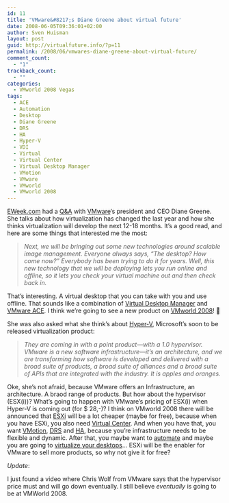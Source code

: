 ```yaml
---
id: 11
title: 'VMware&#8217;s Diane Greene about virtual future'
date: 2008-06-05T09:36:01+02:00
author: Sven Huisman
layout: post
guid: http://virtualfuture.info/?p=11
permalink: /2008/06/vmwares-diane-greene-about-virtual-future/
comment_count:
  - "1"
trackback_count:
  - ""
categories:
  - VMworld 2008 Vegas
tags:
  - ACE
  - Automation
  - Desktop
  - Diane Greene
  - DRS
  - HA
  - Hyper-V
  - VDI
  - Virtual
  - Virtual Center
  - Virtual Desktop Manager
  - VMotion
  - VMware
  - VMworld
  - VMworld 2008
---
```

<a title="EWeek" href="http://www.eweek.com/" target="_blank">EWeek.com</a> had a <a title="VMware faces virtual reality" href="http://www.eweek.com/c/a/Infrastructure/VMware-Faces-Virtual-Reality/" target="_blank">Q&A</a> with <a title="VMware.com" href="http://www.vmware.com" target="_blank">VMware</a>&#8216;s president and CEO Diane Greene. She talks about how virtualization has changed the last year and how she thinks virtualization will develop the next 12-18 months. It&#8217;s a good read, and here are some things that interested me the most:<!--more-->

> _Next, we will be bringing out some new technologies around scalable image management. Everyone always says, &#8220;The desktop? How come now?&#8221; Everybody has been trying to do it for years. Well, this new technology that we will be deploying lets you run online and offline, so it lets you check your virtual machine out and then check back in._

That&#8217;s interesting. A virtual desktop that you can take with you and use offline. That sounds like a combination of <a title="VMware VDI" href="http://www.vmware.com/products/vdi/" target="_blank">Virtual Desktop Manager</a> and <a title="VMware ACE" href="http://www.vmware.com/products/ace/" target="_blank">VMware ACE</a>. I think we&#8217;re going to see a new product on <a title="VMworld 2008" href="http://www.vmworld.com/conferences/2008/" target="_blank">VMworld 2008</a>! 🙂

She was also asked what she think&#8217;s about <a title="Hyper-V" href="http://www.microsoft.com/windowsserver2008/en/us/virtualization-consolidation.aspx" target="_blank">Hyper-V</a>, Microsoft&#8217;s soon to be released virtualization product:

> _They are coming in with a point product—with a 1.0 hypervisor. VMware is a new software infrastructure—it&#8217;s an architecture, and we are transforming how software is developed and delivered with a broad suite of products, a broad suite of alliances and a broad suite of APIs that are integrated with the industry. It is apples and oranges._

Oke, she&#8217;s not afraid, because VMware offers an Infrastructure, an architecture. A braod range of products. But how about the hypervisor (ESX(i))? What&#8217;s going to happen with VMware&#8217;s pricing of ESX(i) when Hyper-V is coming out (for $ 28,-)? I think on VMworld 2008 there will be announced that <a title="ESXi" href="http://www.vmware.com/products/esxi/" target="_blank">ESXi</a> will be a lot cheaper (maybe for free), because when you have ESXi, you also need <a title="Virtual Center" href="http://www.vmware.com/products/vi/vc/" target="_blank">Virtual Center</a>. And when you have that, you want <a title="VMotion" href="http://www.vmware.com/products/vi/vc/vmotion.html" target="_blank">VMotion</a>, <a title="DRS" href="http://www.vmware.com/products/vi/vc/drs.html" target="_blank">DRS</a> and <a title="HA" href="http://www.vmware.com/products/vi/vc/ha.html" target="_blank">HA</a>, because you&#8217;re infrastructure needs to be flexible and dynamic. After that, you maybe want to <a title="VMware automation" href="http://www.vmware.com/products/management_automation.html" target="_blank">automate</a> and maybe you are going to <a title="VDI" href="http://www.vmware.com/products/vdi/" target="_blank">virtualize your desktops</a>&#8230; ESXi will be the enabler for VMware to sell more products, so why not give it for free?

_Update_:

I just found a video where Chris Wolf from VMware says that the hypervisor price must and will go down eventually. I still believe _eventually_ is going to be at VMWorld 2008.